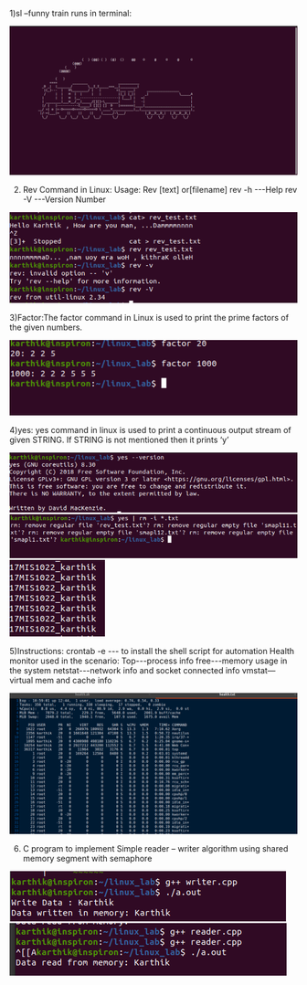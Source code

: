 
1)sl –funny train runs in terminal:


![Screenshot](./screenshots/1.png)

2) Rev Command in Linux:
Usage: Rev [text] or[filename]
rev -h ---Help
rev -V ---Version Number

![Screenshot](./screenshots/2.png)

3)Factor:The factor command in Linux is used to print the prime factors of the given numbers.

![Screenshot](./screenshots/3.png)

4)yes: yes command in linux is used to print a continuous output stream of given STRING. If STRING is not mentioned then it prints ‘y’

![Screenshot](./screenshots/4_1.png)
![Screenshot](./screenshots/4_2.png)
![Screenshot](./screenshots/4_3.png)

5)Instructions:
crontab -e --- to install the shell script for automation
Health monitor used in the scenario:
Top---process info
free---memory usage in the system
netstat---network info and socket connected info
vmstat—virtual mem and cache info

![Screenshot](./screenshots/5_1.png)

6) C program to implement Simple reader – writer algorithm using shared memory segment with semaphore

![Screenshot](./screenshots/6_1.png)
![Screenshot](./screenshots/6_2.png)
